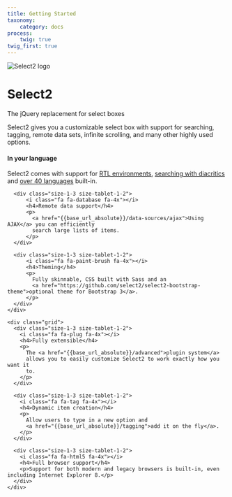 ```yaml
---
title: Getting Started
taxonomy:
    category: docs
process:
    twig: true
twig_first: true
---
```


![Select2 logo](/images/logo.png)

# Select2

The jQuery replacement for select boxes 

Select2 gives you a customizable select box with support for searching, tagging, remote data sets, infinite scrolling, and many other highly used options.

<div class="s2-docs-featurette">
    <div class="grid">
      <div class="size-1-3 size-tablet-1-2">
          <i class="fa fa-language fa-4x"></i>
          <h4>In your language</h4>
          <p>
            Select2 comes with support for
            <a href="{{base_url_absolute}}/i18n#rtl-support">RTL environments</a>,
            <a href="{{base_url_absolute}}/i18n#diacritics">searching with diacritics</a> and
            <a href="{{base_url_absolute}}/i18n#">over 40 languages</a> built-in.
          </p>
      </div>

      <div class="size-1-3 size-tablet-1-2">
          <i class="fa fa-database fa-4x"></i>
          <h4>Remote data support</h4>
          <p>
            <a href="{{base_url_absolute}}/data-sources/ajax">Using AJAX</a> you can efficiently
            search large lists of items.
          </p>
      </div>

      <div class="size-1-3 size-tablet-1-2">
          <i class="fa fa-paint-brush fa-4x"></i>
          <h4>Theming</h4>
          <p>
            Fully skinnable, CSS built with Sass and an
            <a href="https://github.com/select2/select2-bootstrap-theme">optional theme for Bootstrap 3</a>.
          </p>
      </div>
    </div>

    <div class="grid">
      <div class="size-1-3 size-tablet-1-2">
        <i class="fa fa-plug fa-4x"></i>
        <h4>Fully extensible</h4>
        <p>
          The <a href="{{base_url_absolute}}/advanced">plugin system</a>
          allows you to easily customize Select2 to work exactly how you want it
          to.
        </p>
      </div>

      <div class="size-1-3 size-tablet-1-2">
        <i class="fa fa-tag fa-4x"></i>
        <h4>Dynamic item creation</h4>
        <p>
          Allow users to type in a new option and
          <a href="{{base_url_absolute}}/tagging">add it on the fly</a>.
        </p>
      </div>

      <div class="size-1-3 size-tablet-1-2">
        <i class="fa fa-html5 fa-4x"></i>
        <h4>Full browser support</h4>
        <p>Support for both modern and legacy browsers is built-in, even including Internet Explorer 8.</p>
      </div>
    </div>
</div>
